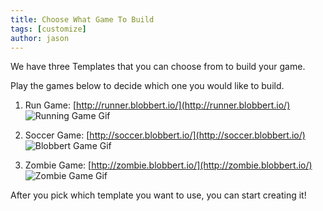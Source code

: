 ```yaml
---
title: Choose What Game To Build
tags: [customize]
author: jason
---
```


We have three Templates that you can choose from to build your game.

Play the games below to decide which one you would like to build.

1) Run Game: [http://runner.blobbert.io/](http://runner.blobbert.io/)
![Running Game Gif](/images/runninggame)

2) Soccer Game: [http://soccer.blobbert.io/](http://soccer.blobbert.io/)
![Blobbert Game Gif](/images/Blobbert-Game)

3) Zombie Game: [http://zombie.blobbert.io/](http://zombie.blobbert.io/)
![Zombie Game Gif](/images/Zombie-Game)

After you pick which template you want to use, you can start creating it!
